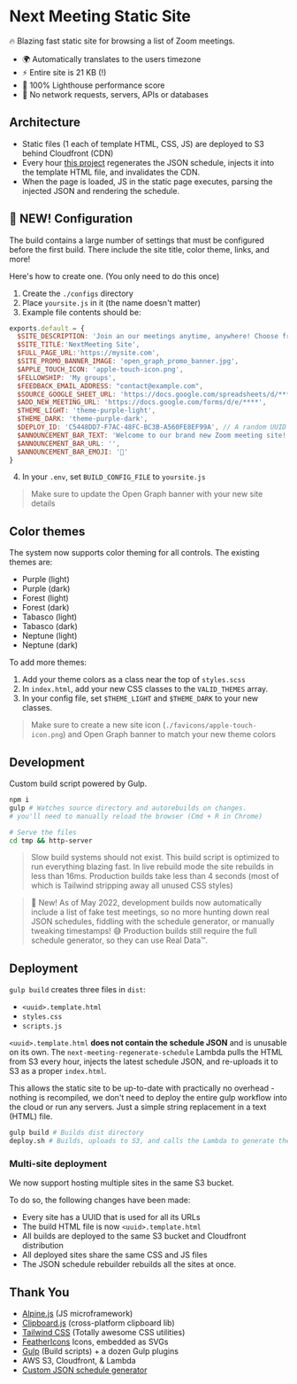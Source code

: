 # Next Meeting Static Site

🔥 Blazing fast static site for browsing a list of Zoom meetings.

* 🌍 Automatically translates to the users timezone
* ⚡ Entire site is 21 KB (!)
* 💪 100% Lighthouse performance score 
* 🤫 No network requests, servers, APIs or databases

## Architecture


* Static files (1 each of template HTML, CSS, JS) are deployed to S3 behind Cloudfront (CDN)
* Every hour [this project](https://github.com/AnalyzePlatypus/next-meeting-regenerate-schedule) regenerates the JSON schedule, injects it into the template HTML file, and invalidates the CDN.
* When the page is loaded, JS in the static page executes, parsing the injected JSON and rendering the schedule.


## 🎉 NEW! Configuration

The build contains a large number of settings that must be configured before the first build.
There include the site title, color theme, links, and more!

Here's how to create one.
(You only need to do this once)

1. Create the `./configs` directory
2. Place `yoursite.js` in it (the name doesn't matter)
3. Example file contents should be:
```js
exports.default = {
  $SITE_DESCRIPTION: 'Join an our meetings anytime, anywhere! Choose from over 100 weekly meetings on Zoom!',
  $SITE_TITLE:'NextMeeting Site',
  $FULL_PAGE_URL:'https://mysite.com',
  $SITE_PROMO_BANNER_IMAGE: 'open_graph_promo_banner.jpg',
  $APPLE_TOUCH_ICON: 'apple-touch-icon.png',
  $FELLOWSHIP: 'My groups',
  $FEEDBACK_EMAIL_ADDRESS: "contact@example.com",
  $SOURCE_GOOGLE_SHEET_URL: 'https://docs.google.com/spreadsheets/d/****',
  $ADD_NEW_MEETING_URL: 'https://docs.google.com/forms/d/e/****',
  $THEME_LIGHT: 'theme-purple-light',
  $THEME_DARK: 'theme-purple-dark',
  $DEPLOY_ID: 'C5448DD7-F7AC-48FC-BC3B-A560FE8EF99A', // A random UUID
  $ANNOUNCEMENT_BAR_TEXT: 'Welcome to our brand new Zoom meeting site!.',
  $ANNOUNCEMENT_BAR_URL: '',
  $ANNOUNCEMENT_BAR_EMOJI: '🚀'
}
```
4. In your `.env`, set `BUILD_CONFIG_FILE` to `yoursite.js`

> Make sure to update the Open Graph banner with your new site details

## Color themes

The system now supports color theming for all controls.
The existing themes are:
* Purple (light)
* Purple (dark)
* Forest (light)
* Forest (dark)
* Tabasco (light)
* Tabasco (dark)
* Neptune (light)
* Neptune (dark)

To add more themes:

1. Add your theme colors as a class near the top of `styles.scss`
2. In `index.html`, add your new CSS classes to the `VALID_THEMES` array.
3. In your config file, set `$THEME_LIGHT` and `$THEME_DARK` to your new classes.

> Make sure to create a new site icon (`./favicons/apple-touch-icon.png`) and Open Graph banner to match your new theme colors


## Development

Custom build script powered by Gulp.

```bash
npm i
gulp # Watches source directory and autorebuilds on changes. 
# you'll need to manually reload the browser (Cmd + R in Chrome)

# Serve the files
cd tmp && http-server
```

> Slow build systems should not exist. This build script is optimized to run everything blazing fast. In live rebuild mode the site rebuilds in less than 16ms. Production builds take less than 4 seconds (most of which is Tailwind stripping away all unused CSS styles)

> 🎉 New! 
> As of May 2022, development builds now automatically include a list of fake test meetings, so no more hunting down real JSON schedules, fiddling with the schedule generator, or manually tweaking timestamps! 😅
> Production builds still require the full schedule generator, so they can use Real Data™.


## Deployment

`gulp build` creates three files in `dist`:

* `<uuid>.template.html`
* `styles.css`
* `scripts.js`

`<uuid>.template.html` **does not contain the schedule JSON** and is unusable on its own.
The `next-meeting-regenerate-schedule` Lambda pulls the HTML from S3 every hour, injects the latest schedule JSON, and re-uploads it to S3 as a proper `index.html`.

This allows the static site to be up-to-date with practically no overhead - nothing is recompiled, we don't need to deploy the entire gulp workflow into the cloud or run any servers. Just a simple string replacement in a text (HTML) file.

```bash
gulp build # Builds dist directory
deploy.sh # Builds, uploads to S3, and calls the Lambda to generate the actual `index.html`.
```

### Multi-site deployment

We now support hosting multiple sites in the same S3 bucket.

To do so, the following changes have been made:

* Every site has a UUID that is used for all its URLs
* The build HTML file is now `<uuid>.template.html`
* All builds are deployed to the same S3 bucket and Cloudfront distribution
* All deployed sites share the same CSS and JS files
* The JSON schedule rebuilder rebuilds all the sites at once.


## Thank You

* [Alpine.js](https://github.com/alpinejs/alpine) (JS microframework)
* [Clipboard.js](https://github.com/zenorocha/clipboard.js) (cross-platform clipboard lib)
* [Tailwind CSS](https://tailwindcss.com) (Totally awesome CSS utilities)
* [FeatherIcons](https://feathericons.com) Icons, embedded as SVGs
* [Gulp](https://gulpjs.com) (Build scripts) + a dozen Gulp plugins
* AWS S3, Cloudfront, & Lambda
* [Custom JSON schedule generator](https://github.com/AnalyzePlatypus/next-meeting-regenerate-schedule)


